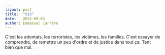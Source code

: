```yaml
---
layout: post
title:  "V13"
date:   2022-09-03
author: Emmanuel Carrère
---
```

C'est les attentats, les terroristes, les victimes, les familles. C'est essayer de comprendre, de remettre un peu d'ordre et de justice dans tout ça. Tant bien que mal.